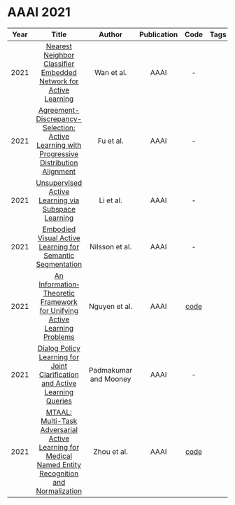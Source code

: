 # AAAI 2021

| Year |                                                                             Title                                                                              |        Author         | Publication |                     Code                     | Tags | Notes |
|:----:|:--------------------------------------------------------------------------------------------------------------------------------------------------------------:|:---------------------:|:-----------:|:--------------------------------------------:|:----:|:-----:|
| 2021 |                   [Nearest Neighbor Classifier Embedded Network for Active Learning](https://ojs.aaai.org/index.php/AAAI/article/view/17205)                   |      Wan et al.       |    AAAI     |                      -                       |      |       |
| 2021 |       [Agreement-Discrepancy-Selection: Active Learning with Progressive Distribution Alignment](https://ojs.aaai.org/index.php/AAAI/article/view/16915)       |       Fu et al.       |    AAAI     |                      -                       |      |       |
| 2021 |                          [Unsupervised Active Learning via Subspace Learning](https://ojs.aaai.org/index.php/AAAI/article/view/17013)                          |       Li et al.       |    AAAI     |                      -                       |      |       |
| 2021 |                      [Embodied Visual Active Learning for Semantic Segmentation](https://ojs.aaai.org/index.php/AAAI/article/view/16338)                       |    Nilsson et al.     |    AAAI     |                      -                       |      |       |
| 2021 |               [An Information‐Theoretic Framework for Unifying Active Learning Problems](https://ojs.aaai.org/index.php/AAAI/article/view/17102)               |     Nguyen et al.     |    AAAI     |   [code](https://github.com/qphong/bes-mp)   |      |       |
| 2021 |              [Dialog Policy Learning for Joint Clarification and Active Learning Queries](https://ojs.aaai.org/index.php/AAAI/article/view/17604)              | Padmakumar and Mooney |    AAAI     |                      -                       |      |       |
| 2021 | [MTAAL: Multi-Task Adversarial Active Learning for Medical Named Entity Recognition and Normalization](https://ojs.aaai.org/index.php/AAAI/article/view/17714) |      Zhou et al.      |    AAAI     | [code](https://github.com/zhoubaohang/MTAAL) |      |       |
